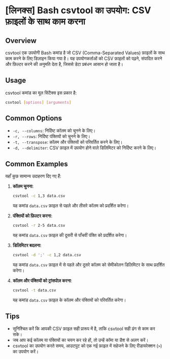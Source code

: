 # [लिनक्स] Bash csvtool का उपयोग: CSV फ़ाइलों के साथ काम करना

## Overview
csvtool एक उपयोगी Bash कमांड है जो CSV (Comma-Separated Values) फ़ाइलों के साथ काम करने के लिए डिज़ाइन किया गया है। यह उपयोगकर्ताओं को CSV फ़ाइलों को पढ़ने, संपादित करने और फ़िल्टर करने की अनुमति देता है, जिससे डेटा प्रबंधन आसान हो जाता है।

## Usage
csvtool कमांड का मूल सिंटैक्स इस प्रकार है:

```bash
csvtool [options] [arguments]
```

## Common Options
- `-c, --columns`: निर्दिष्ट कॉलम को चुनने के लिए।
- `-r, --rows`: निर्दिष्ट पंक्तियों को चुनने के लिए।
- `-t, --transpose`: कॉलम और पंक्तियों को परिवर्तित करने के लिए।
- `-d, --delimiter`: CSV फ़ाइल में उपयोग होने वाले डिलिमिटर को निर्दिष्ट करने के लिए।

## Common Examples
यहाँ कुछ सामान्य उदाहरण दिए गए हैं:

1. **कॉलम चुनना**:
   ```bash
   csvtool -c 1,3 data.csv
   ```
   यह कमांड `data.csv` फ़ाइल से पहले और तीसरे कॉलम को प्रदर्शित करेगा।

2. **पंक्तियों को फ़िल्टर करना**:
   ```bash
   csvtool -r 2-5 data.csv
   ```
   यह कमांड `data.csv` फ़ाइल की दूसरी से पाँचवीं पंक्ति को प्रदर्शित करेगा।

3. **डिलिमिटर बदलना**:
   ```bash
   csvtool -d ';' -c 1,2 data.csv
   ```
   यह कमांड `data.csv` फ़ाइल में से पहले और दूसरे कॉलम को सेमीकोलन डिलिमिटर के साथ प्रदर्शित करेगा।

4. **कॉलम और पंक्तियों को ट्रांसपोज़ करना**:
   ```bash
   csvtool -t data.csv
   ```
   यह कमांड `data.csv` फ़ाइल के कॉलम और पंक्तियों को परिवर्तित करेगा।

## Tips
- सुनिश्चित करें कि आपकी CSV फ़ाइल सही प्रारूप में है, ताकि csvtool सही ढंग से काम कर सके।
- जब आप कई कॉलम या पंक्तियों का चयन कर रहे हों, तो उन्हें कॉमा या डैश से अलग करें।
- csvtool का उपयोग करते समय, आउटपुट को एक नई फ़ाइल में सहेजने के लिए रीडायरेक्शन (`>`) का उपयोग करें।
